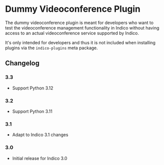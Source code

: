 # Dummy Videoconference Plugin

The dummy videoconference plugin is meant for developers who want to test the
videoconference management functionality in Indico without having access to an
actual videoconference service supported by Indico.

It's only intended for developers and thus it is not included when installing
plugins via the `indico-plugins` meta package.

## Changelog

### 3.3

- Support Python 3.12

### 3.2

- Support Python 3.11

### 3.1

- Adapt to Indico 3.1 changes

### 3.0

- Initial release for Indico 3.0
